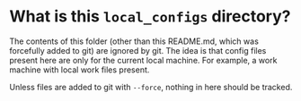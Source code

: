 What is this `local_configs` directory?
=======================================

The contents of this folder (other than this README.md, which was forcefully
added to git) are ignored by git. The idea is that config files present here
are only for the current local machine. For example, a work machine with local
work files present.

Unless files are added to git with `--force`, nothing in here should be tracked.
